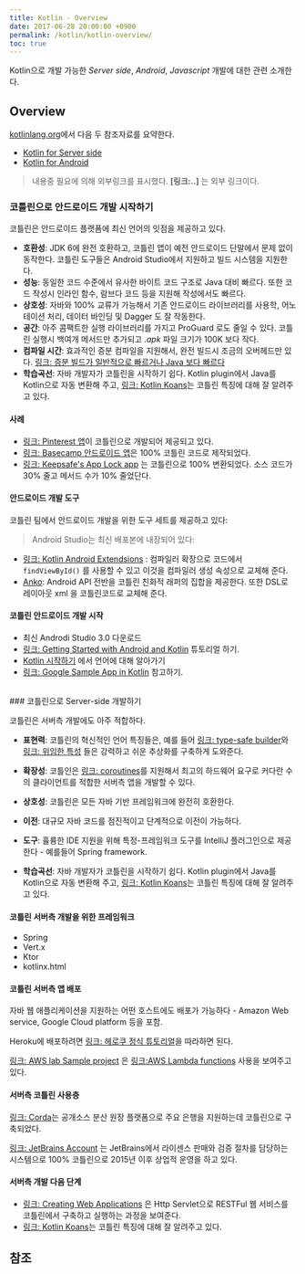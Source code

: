 ```yaml
---
title: Kotlin - Overview
date: 2017-06-28 20:00:00 +0900
permalink: /kotlin/kotlin-overview/
toc: true
---
```


Kotlin으로 개발 가능한 *Server side*, *Android*, *Javascript* 개발에 대한 관련 소개한다.

## Overview

[kotlinlang.org](kotlinlang.org)에서 다음 두 참조자료를 요약한다. 

 - [Kotlin for Server side](https://kotlinlang.org/docs/reference/server-overview.html)
 - [Kotlin for Android](https://kotlinlang.org/docs/reference/android-overview.html)

> 내용중 필요에 의해 외부링크를 표시했다. **[링크:..]** 는 외부 링크이다.


### 코틀린으로 안드로이드 개발 시작하기

코틀린은 안드로이드 플랫폼에 최신 언어의 잇점을 제공하고 있다.

 - **호환성**: JDK 6에 완전 호환하고, 코틀린 앱이 예전 안드로이드 단말에서 문제 없이 동작한다. 코틀린 도구들은 Android Studio에서 지원하고 빌드 시스템을 지원한다.
 - **성능**: 동일한 코드 수준에서 유사한 바이트 코드 구조로 Java 대비 빠르다. 또한 코드 작성시 인라인 함수, 람브다 코드 등을 지원해 작성에서도 빠르다.
 - **상호성**: 자바와 100% 교류가 가능해서 기존 안드로이드 라이브러리를 사용학, 어노테이션 처리, 데이터 바인딩 및 Dagger 도 잘 작동한다.
 - **공간**: 아주 콤팩트한 실행 라이브러리를 가지고 ProGuard 로도 줄일 수 있다. 코틀린 실행시 백여개 메서드만 추가되고 *.apk* 파일 크기가 100K 보다 작다.
 - **컴파일 시간**: 효과적인 증분 컴파일을 지원해서, 완전 빌드시 조금의 오버헤드만 있다. [링크: 증분 빌드가 일반적으로 빠르거나 Java 보다 빠르다](https://medium.com/keepsafe-engineering/kotlin-vs-java-compilation-speed-e6c174b39b5d)
 - **학습곡선**: 자바 개발자가 코틀린을 시작하기 쉽다. Kotlin plugin에서 Java를 Kotlin으로 자동 변환해 주고, [링크: Kotlin Koans](https://kotlinlang.org/docs/tutorials/koans.html)는 코틀린 특징에 대해 잘 알려주고 있다.

#### 사례

 - [링크: Pinterest 앱](https://www.youtube.com/watch?v=mDpnc45WwlI)이 코틀린으로 개발되어 제공되고 있다.
 - [링크: Basecamp 안드로이드 앱](https://m.signalvnoise.com/how-we-made-basecamp-3s-android-app-100-kotlin-35e4e1c0ef12)은 100% 코틀린 코드로 제작되었다.
 - [링크: Keepsafe's App Lock app](https://medium.com/keepsafe-engineering/lessons-from-converting-an-app-to-100-kotlin-68984a05dcb6) 는 코틀린으로 100% 변환되었다. 소스 코드가 30% 줄고 메서드 수가 10% 줄었단다.

#### 안드로이드 개발 도구

코틀린 팀에서 안드로이드 개발을 위한 도구 세트를 제공하고 있다:

> Android Studio는 최신 배포본에 내장되어 있다:

 - [링크: Kotlin Android Extendsions](https://kotlinlang.org/docs/tutorials/android-plugin.html) : 컴파일러 확장으로 코드에서 `findViewById()` 를 사용할 수 있고 이것을 컴파일러 생성 속성으로 교체해 준다.
 - [Anko](http://github.com/kotlin/anko): Android API 전반을 코틀린 친화적 래퍼의 집합을 제공한다. 또한 DSL로 레이아웃 xml 을 코틀린코드로 교체해 준다.

#### 코틀린 안드로이드 개발 시작

- 최신 Androdi Studio 3.0 다운로드
- [링크: Getting Started with Android and Kotlin](https://kotlinlang.org/docs/tutorials/kotlin-android.html) 튜토리얼 하기.
- [Kotlin 시작하기](/kotlin) 에서 언어에 대해 알아가기
- [링크: Google Sample App in Kotlin](https://developer.android.com/samples/index.html?language=kotlin) 참고하기.


<br>
### 코틀린으로 Server-side 개발하기

코틀린은 서버측 개발에도 아주 적합하다. 

 - **표현력**: 코틀린의 혁신적인 언어 특징들은, 예를 들어 [링크: type-safe builder](https://kotlinlang.org/docs/reference/type-safe-builders.html)와 [링크: 위임한 특성](https://kotlinlang.org/docs/reference/delegated-properties.html) 들은 강력하고 쉬운 추상화를 구축하게 도와준다.

 - **확장성**: 코틀인은 [링크: coroutines](https://kotlinlang.org/docs/reference/coroutines.html)를 지원해서 최고의 하드웨어 요구로 커다란 수의 클라이언트를 적합한 서버측 앱을 개발할 수 있다.
 - **상호성**: 코틀린은 모든 자바 기반 프레임워크에 완전히 호환한다.
 - **이전**: 대규모 자바 코드를 점진적이고 단계적으로 이전이 가능하다.
 - **도구**: 휼륭한 IDE 지원을 위해 특정-프레임워크 도구를 IntelliJ 플러그인으로 제공한다 - 예를들어 Spring framework.
 - **학습곡선**: 자바 개발자가 코틀린을 시작하기 쉽다. Kotlin plugin에서 Java를 Kotlin으로 자동 변환해 주고, [링크: Kotlin Koans](https://kotlinlang.org/docs/tutorials/koans.html)는 코틀린 특징에 대해 잘 알려주고 있다.


#### 코틀린 서버측 개발을 위한 프레임워크

 - Spring
 - Vert.x
 - Ktor
 - kotlinx.html


#### 코틀린 서버측 앱 배포

자바 웹 애플리케이션을 지원하는 어떤 호스트에도 배포가 가능하다 - Amazon Web service, Google Cloud platform 등을 포함.

Heroku에 배포하려면 [링크: 헤로쿠 정식 튜토리얼](https://devcenter.heroku.com/articles/getting-started-with-kotlin)을 따라하면 된다.

[링크: AWS lab Sample project](https://github.com/awslabs/serverless-photo-recognition) 은 [링크:AWS Lambda functions](https://aws.amazon.com/lambda/) 사용을 보여주고 있다.


#### 서버측 코틀린 사용층

[링크: Corda](https://www.corda.net/2017/01/10/kotlin/)는 공개소스 분산 원장 플랫폼으로 주요 은행을 지원하는데 코틀린으로 구축되었다.

[링크: JetBrains Account](https://account.jetbrains.com/) 는 JetBrains에서 라이센스 판매와 검증 절차를 담당하는 시스템으로 100% 코틀린으로 2015년 이후 상업적 운영을 하고 있다.

#### 서버측 개발 다음 단계

- [링크: Creating Web Applications](https://kotlinlang.org/docs/tutorials/httpservlets.html) 은 Http Servlet으로 RESTFul 웹 서비스를 코틀린에서 구축하고 실행하는 과정을 보여준다.
- [링크: Kotlin Koans](https://kotlinlang.org/docs/tutorials/koans.html)는 코틀린 특징에 대해 잘 알려주고 있다.



## 참조

[^1]: [Androdi Studio Preview 버전 설치](https://developer.android.com/studio/preview/install-preview.html)
[^2]: [Find Action](https://www.jetbrains.com/idea/help/navigating-to-action.html)